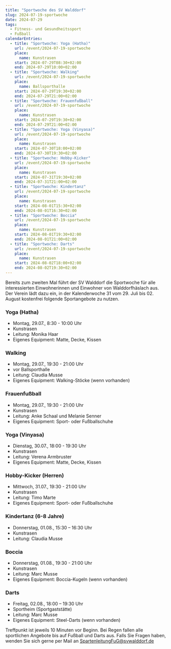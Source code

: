 ```yaml
---
title: "Sportwoche des SV Walddorf"
slug: 2024-07-19-sportwoche
date: 2024-07-29
tags:
  - Fitness- und Gesundheitssport
  - Fußball
calendarEntries:
  - title: "Sportwoche: Yoga (Hatha)"
    url: /event/2024-07-19-sportwoche
    place:
      name: Kunstrasen
    start: 2024-07-29T08:30+02:00
    end: 2024-07-29T10:00+02:00
  - title: "Sportwoche: Walking"
    url: /event/2024-07-19-sportwoche
    place:
      name: Ballsporthalle
    start: 2024-07-29T19:30+02:00
    end: 2024-07-29T21:00+02:00
  - title: "Sportwoche: Frauenfußball"
    url: /event/2024-07-19-sportwoche
    place:
      name: Kunstrasen
    start: 2024-07-29T19:30+02:00
    end: 2024-07-29T21:00+02:00
  - title: "Sportwoche: Yoga (Vinyasa)"
    url: /event/2024-07-19-sportwoche
    place:
      name: Kunstrasen
    start: 2024-07-30T18:00+02:00
    end: 2024-07-30T19:30+02:00
  - title: "Sportwoche: Hobby-Kicker"
    url: /event/2024-07-19-sportwoche
    place:
      name: Kunstrasen
    start: 2024-07-31T19:30+02:00
    end: 2024-07-31T21:00+02:00
  - title: "Sportwoche: Kindertanz"
    url: /event/2024-07-19-sportwoche
    place:
      name: Kunstrasen
    start: 2024-08-01T15:30+02:00
    end: 2024-08-01T16:30+02:00
  - title: "Sportwoche: Boccia"
    url: /event/2024-07-19-sportwoche
    place:
      name: Kunstrasen
    start: 2024-08-01T19:30+02:00
    end: 2024-08-01T21:00+02:00
  - title: "Sportwoche: Darts"
    url: /event/2024-07-19-sportwoche
    place:
      name: Kunstrasen
    start: 2024-08-02T18:00+02:00
    end: 2024-08-02T19:30+02:00
---
```

Bereits zum zweiten Mal führt der SV Walddorf die Sportwoche für alle interessierten Einwohnerinnen und Einwohner von Walddorfhäslach aus. Der Verein lädt dazu ein, in der Kalenderwoche 31 vom 29. Juli bis 02. August kostenfrei folgende Sportangebote zu nutzen.

 ### Yoga (Hatha)
 
 - Montag, 29.07., 8:30 - 10:00 Uhr
 - Kunstrasen
 - Leitung: Monika Haar
 - Eigenes Equipment: Matte, Decke, Kissen

### Walking

- Montag, 29.07., 19:30 - 21:00 Uhr
- vor Ballsporthalle
- Leitung: Claudia Musse
- Eigenes Equipment: Walking-Stöcke (wenn vorhanden)

### Frauenfußball

- Montag, 29.07., 19:30 - 21:00 Uhr
- Kunstrasen
- Leitung: Anke Schaal und Melanie Senner
- Eigenes Equipment: Sport- oder Fußballschuhe

### Yoga (Vinyasa)

- Dienstag, 30.07., 18:00 - 19:30 Uhr
- Kunstrasen
- Leitung: Verena Armbruster
- Eigenes Equipment: Matte, Decke, Kissen

### Hobby-Kicker (Herren)

- Mittwoch, 31.07., 19:30 - 21:00 Uhr
- Kunstrasen
- Leitung: Timo Marte
- Eigenes Equipment: Sport- oder Fußballschuhe

### Kindertanz (6-8 Jahre)

- Donnerstag, 01.08., 15:30 – 16:30 Uhr
- Kunstrasen
- Leitung: Claudia Musse

### Boccia

- Donnerstag, 01.08., 19:30 - 21:00 Uhr
- Kunstrasen
- Leitung: Marc Musse
- Eigenes Equipment: Boccia-Kugeln (wenn vorhanden)

### Darts

- Freitag, 02.08., 18:00 – 19:30 Uhr
- Sportheim (Sportgaststätte)
- Leitung: Marc Musse
- Eigenes Equipment: Steel-Darts (wenn vorhanden)

Treffpunkt ist jeweils 10 Minuten vor Beginn. Bei Regen fallen alle sportlichen Angebote bis auf Fußball und Darts aus. Falls Sie Fragen haben, wenden Sie sich gerne per Mail an [SpartenleitungFuG@svwalddorf.de](mailto:SpartenleitungFuG@svwalddorf.de)